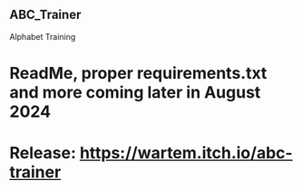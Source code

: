 ## ABC_Trainer
 Alphabet Training

# ReadMe, proper requirements.txt and more coming later in August 2024

# Release: https://wartem.itch.io/abc-trainer
